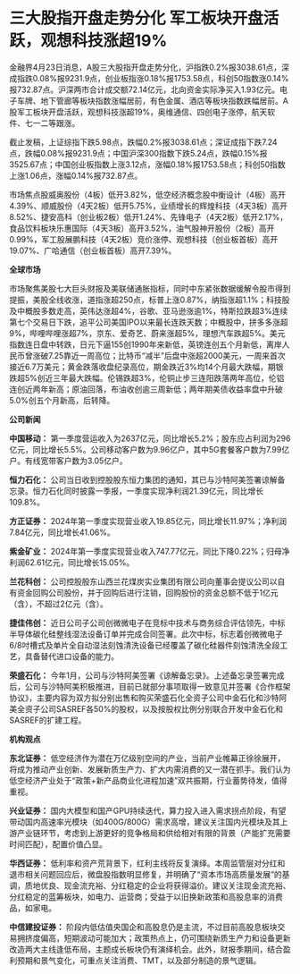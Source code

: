 # 三大股指开盘走势分化 军工板块开盘活跃，观想科技涨超19%

金融界4月23日消息，A股三大股指开盘走势分化，沪指跌0.2%报3038.61点，深成指跌0.08%报9231.9点，创业板指涨0.18%报1753.58点，科创50指数涨0.14%报732.87点。沪深两市合计成交额72.14亿元，北向资金实际净买入1.93亿元。电子车牌、地下管廊等板块指数涨幅居前，有色金属、酒店等板块指数跌幅居前。A股军工板块开盘活跃，观想科技涨超19%，奥维通信、四创电子涨停，航天软件、七一二等跟涨。

截止发稿，上证综指下跌5.98点，跌幅0.2%报3038.61点；深证成指下跌7.24点，跌幅0.08%报9231.9点；中国沪深300指数下跌5.24点，跌幅0.15%报3525.67点；中国创业板指数上涨3.12点，涨幅0.18%报1753.58点；科创50指数上涨1.06点，涨幅0.14%报732.87点。

市场焦点股威奥股份（4板）低开3.82%，低空经济概念股中衡设计（4板）高开4.39%、顺威股份（4天2板）低开5.75%，业绩增长的辉煌科技（4天3板）高开8.52%、捷安高科（创业板2板）低开1.24%、先锋电子（4天2板）低开2.17%，食品饮料板块乐惠国际（4天3板）高开3.52%，油气股神开股份（2板）高开0.99%，军工股展鹏科技（4天2板）竞价涨停、观想科技（创业板首板）高开19.07%、广哈通信（创业板首板）高开7.39%。

**全球市场**

市场聚焦美股七大巨头财报及美联储通胀指标，同时中东紧张数据缓解令股市得到提振，美股全线收涨，道指涨超250点，标普上涨0.87%，纳指涨超1.1%；科技股及中概股多数走高，英伟达涨超4%，谷歌、亚马逊涨逾1%，特斯拉跌超3%连续第七个交易日下跌，追平公司美国IPO以来最长连跌天数；中概股中，拼多多涨超9%，哔哩哔哩涨超7%，京东、爱奇艺、蔚来涨超5%，理想汽车跌超5%。美元指数连日盘中转跌，日元下逼155创1990年来新低，英镑连创五个月新低，离岸人民币曾涨破7.25靠近一周高位；比特币“减半”后盘中涨超2000美元，一周来首次接近6.7万美元；黄金跌落收盘纪录高位，期金跌近3%均14个月最大跌幅，期银跌超5%创近三年最大跌幅。伦锡跌超3%，伦铜止步三连阳跌落两年高位，伦铝连创近两年新高；原油回落，布油收创逾三周新低；两年期美债收益率盘中升破5.0%创五个月新高，后转降。

**公司新闻**

**中国移动：**
第一季度营运收入为2637亿元，同比增长5.2%；股东应占利润为296亿元，同比增长5.5%。公司移动客户数为9.96亿户，其中5G套餐客户数为7.99亿户。有线宽带客户数为3.05亿户。

**恒力石化：**
公司当日收到控股股东恒力集团的通知，其已与沙特阿美签署谅解备忘录。恒力石化同时披露一季报，一季度实现净利润21.39亿元，同比增长109.8%。

**方正证券：** 2024年第一季度实现营业收入19.85亿元，同比增长11.97%；净利润7.84亿元，同比增长41.06%。

**紫金矿业：** 2024年第一季度实现营业收入747.77亿元，同比下降0.22%；归母净利润62.61亿元，同比增长15.05%。

**兰花科创：**
公司控股股东山西兰花煤炭实业集团有限公司向董事会提议公司以自有资金回购公司股份，并于回购后进行注销，回购股份的资金总额不低于1亿元（含），不超过2亿元（含）。

**捷佳伟创：**
近日公司子公司创微微电子在竞标中技术与商务综合评估领先，中标半导体碳化硅整线湿法设备订单并完成合同签署。此次中标，标志着创微微电子6/8吋槽式及单片全自动湿法刻蚀清洗设备已经覆盖了碳化硅器件刻蚀清洗全段工艺，具备替代进口设备的能力。

**荣盛石化：**
今年1月，公司与沙特阿美签署《谅解备忘录》。上述备忘录签署完成后，公司与沙特阿美积极推进，目前已就部分事项取得一致意见并签署《合作框架协议》，主要内容为双方拟分别出售和购买荣盛石化全资子公司中金石化和沙特阿美全资子公司SASREF各50%的股权，以及按股权比例分别联合开发中金石化和SASREF的扩建工程。

**机构观点**

**东北证券：**
低空经济作为潜在万亿级别空间的产业，当前产业帷幕正徐徐展开，将成为推动产业创新、发展新质生产力、扩大内需消费的又一潜在抓手。我们认为低空经济产业处于“政策+新产品商业化进程加速”双共振期，行业蓄势待发，值得重视。

**兴业证券：**
国内大模型和国产GPU持续迭代，算力投入进入需求拐点阶段，有望带动国内高速率光模块（如400G/800G）需求高增，建议关注国内光模块及其上游产业链环节，考虑到上游更好的竞争格局和供给相对有限的背景（产能扩充需要时间匹配），配置价值凸显。

**华西证券：**
低利率和资产荒背景下，红利主线将反复演绎。本周监管层对分红和退市相关问题回应后，微盘股指数明显修复，并明确了“资本市场高质量发展”的基调，质地优良、现金流充裕、分红稳定的企业将获得溢价。建议关注现金流充裕、分红稳定的蓝筹板块，如电力、运营商；受益于以旧换新政策和高股息率的消费品，如家电。

**中信建投证券：**
阶段内低估值央国企和高股息仍是主流，不过目前高股息板块交易拥挤度偏高，短期波动可能加大；政策热点上，仍可围绕新质生产力和设备更新改造两大主线逢低布局，主题成长板块仍有演绎机会。此外，财报季期间，结合盈利预期和景气变化，可重点关注消费、TMT，以及部分制造的景气逻辑。

